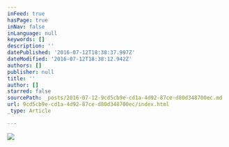 ```yaml
---
inFeed: true
hasPage: true
inNav: false
inLanguage: null
keywords: []
description: ''
datePublished: '2016-07-12T18:38:37.997Z'
dateModified: '2016-07-12T18:38:12.942Z'
authors: []
publisher: null
title: ''
author: []
starred: false
sourcePath: _posts/2016-07-12-9cd5cb9e-cd1a-4d92-87ce-d80d348700ec.md
url: 9cd5cb9e-cd1a-4d92-87ce-d80d348700ec/index.html
_type: Article

---
```

![](https://the-grid-user-content.s3-us-west-2.amazonaws.com/eefb025c-4a5e-4691-8022-3f00a3695a5e.png)